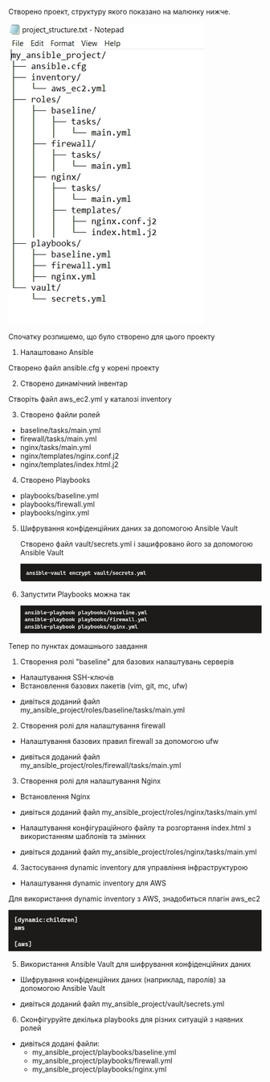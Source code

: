 
Створено проект, структуру якого показано на малюнку нижче.

![project_structure](images/01_ansible_project_structure.jpg)

Спочатку розпишемо, що було створено для цього проекту

1) Налаштовано Ansible

Створено файл ansible.cfg у корені проекту

2) Створено динамічний інвентар

Створіть файл aws_ec2.yml у каталозі inventory

3) Створено файли ролей

- baseline/tasks/main.yml
- firewall/tasks/main.yml
- nginx/tasks/main.yml
- nginx/templates/nginx.conf.j2
- nginx/templates/index.html.j2

4) Створено Playbooks

- playbooks/baseline.yml
- playbooks/firewall.yml
- playbooks/nginx.yml

5) Шифрування конфіденційних даних за допомогою Ansible Vault

   Створено файл vault/secrets.yml і зашифровано його за допомогою Ansible Vault
   
   ![secrets](images/02_ansible_secrets.jpg)

6) Запустити Playbooks можна так
  
   ![playbooks](images/03_ansible_playbooks.jpg)
   
Тепер по пунктах домашнього завдання

1. Створення ролі "baseline" для базових налаштувань серверів
  * Налаштування SSH-ключів
  * Встановлення базових пакетів (vim, git, mc, ufw)
  
  - дивіться доданий файл my_ansible_project/roles/baseline/tasks/main.yml
  
2. Створення ролі для налаштування firewall
  * Налаштування базових правил firewall за допомогою ufw
  
  - дивіться доданий файл my_ansible_project/roles/firewall/tasks/main.yml
  
3. Створення ролі для налаштування Nginx
  * Встановлення Nginx
  
  - дивіться доданий файл my_ansible_project/roles/nginx/tasks/main.yml
  
  * Налаштування конфігураційного файлу та розгортання index.html з використанням шаблонів та змінних
  
  - дивіться доданий файл my_ansible_project/roles/nginx/tasks/main.yml
  
4. Застосування dynamic inventory для управління інфраструктурою
  * Налаштування dynamic inventory для AWS
  
  Для використання dynamic inventory з AWS, знадобиться плагін aws_ec2
  
  ![aws_ec2](images/04_ansible_aws_ec2.jpg)
  
5.  Використання Ansible Vault для шифрування конфіденційних даних
  * Шифрування конфіденційних даних (наприклад, паролів) за допомогою Ansible Vault
  
  - дивіться доданий файл my_ansible_project/vault/secrets.yml
  
6. Сконфігуруйте декілька playbooks для різних ситуацій з наявних ролей

  - дивіться додані файли:
     - my_ansible_project/playbooks/baseline.yml
     - my_ansible_project/playbooks/firewall.yml
     - my_ansible_project/playbooks/nginx.yml
	 
	 
